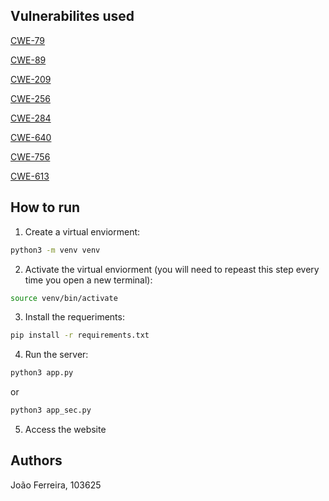 ## Vulnerabilites used

[CWE-79](https://cwe.mitre.org/data/definitions/79.html)

[CWE-89](https://cwe.mitre.org/data/definitions/89.html)

[CWE-209](https://cwe.mitre.org/data/definitions/209.html)

[CWE-256](https://cwe.mitre.org/data/definitions/256.html)

[CWE-284](https://cwe.mitre.org/data/definitions/284.html)

[CWE-640](https://cwe.mitre.org/data/definitions/640.html)

[CWE-756](https://cwe.mitre.org/data/definitions/756.html)

[CWE-613](https://cwe.mitre.org/data/definitions/613.html)

## How to run
1. Create a virtual enviorment:
```bash
python3 -m venv venv
```

2. Activate the virtual enviorment (you will need to repeast this step every time you open a new terminal):
```bash
source venv/bin/activate
```

3. Install the requeriments:
```bash
pip install -r requirements.txt
```

4. Run the server:
```bash
python3 app.py
```
or 
```bash
python3 app_sec.py
```

5. Access the website

## Authors
João Ferreira, 103625

